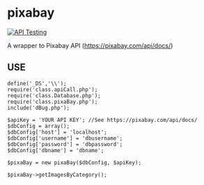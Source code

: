 # pixabay

[![API Testing](https://img.shields.io/badge/API%20Test-RapidAPI-blue.svg)](https://rapidapi.com/package/Pixabay?utm_source=PixabayGithub&utm_medium=button&utm_content=Vender_GitHub)

A wrapper to Pixabay API (https://pixabay.com/api/docs/)

## USE

```
define('_DS','\\');
require('class.apiCall.php');
require('class.Database.php');
require('class.pixaBay.php');
include('dBug.php');

$apiKey = 'YOUR API KEY'; //See https://pixabay.com/api/docs/
$dbConfig = array();
$dbConfig['host'] = 'localhost';
$dbConfig['username'] = 'dbusername';
$dbConfig['password'] = 'dbpassword';
$dbConfig['dbname'] = 'dbname';

$pixaBay = new pixaBay($dbConfig, $apiKey);

$pixaBay->getImagesByCategory();
```

